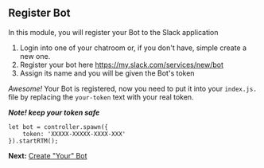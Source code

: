 ## Register Bot

In this module, you will register your Bot to the Slack application

1. Login into one of your chatroom or, if you don't have, simple create a new one.
2. Register your bot here https://my.slack.com/services/new/bot
3. Assign its name and you will be given the Bot's token

*Awesome!* Your Bot is registered, now you need to put it into your `index.js.` file by replacing the `your-token`  text with your real token.

_**Note! keep your token safe**_ 
```
let bot = controller.spawn({ 
    token: 'XXXXX-XXXXX-XXXX-XXX'
}).startRTM();
```

**Next:** [Create "Your" Bot](https://github.com/dannych/gepetto/tree/4-respond)
